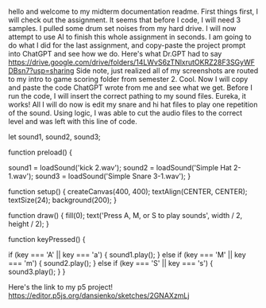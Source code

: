 hello and welcome to my midterm documentation readme. 
First things first, I will check out the assignment. It seems that before I code, I will need 3 samples. I pulled some drum set noises from my hard drive. 
I will now attempt to use AI to finish this whole assignment in seconds. I am going to do what I did for the last assignment, and copy-paste the project prompt into ChatGPT and see how we do.
Here's what Dr.GPT had to say
https://drive.google.com/drive/folders/14LWvS6zTNlxrutOKRZ28F3SGyWFDBsn7?usp=sharing
Side note, just realized all of my screenshots are routed to my intro to game scoring folder from semester 2. Cool.
Now I will copy and paste the code ChatGPT wrote from me and see what we get. Before I run the code, I will insert the correct pathing to my sound files.
Eureka, it works! All I will do now is edit my snare and hi hat files to play one repetition of the sound.
Using logic, I was able to cut the audio files to the correct level and was left with this line of code.

let sound1, sound2, sound3; 

function preload() {
  
  sound1 = loadSound('kick 2.wav'); 
  sound2 = loadSound('Simple Hat 2-1.wav'); 
  sound3 = loadSound('Simple Snare 3-1.wav'); 
}

function setup() {
  createCanvas(400, 400);
  textAlign(CENTER, CENTER);
  textSize(24);
  background(200);
}

function draw() {
  fill(0);
  text('Press A, M, or S to play sounds', width / 2, height / 2);
}

function keyPressed() {

  if (key === 'A' || key === 'a') {
    sound1.play(); 
  } else if (key === 'M' || key === 'm') {
    sound2.play(); 
  } else if (key === 'S' || key === 's') {
    sound3.play(); 
  }
}

Here's the link to my p5 project!
https://editor.p5js.org/dansienko/sketches/2GNAXzmLj
